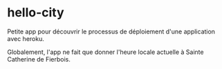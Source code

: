 # hello-city


Petite app pour découvrir le processus de déploiement d'une application avec heroku.


Globalement, l'app ne fait que donner l'heure locale actuelle à Sainte Catherine de Fierbois.

